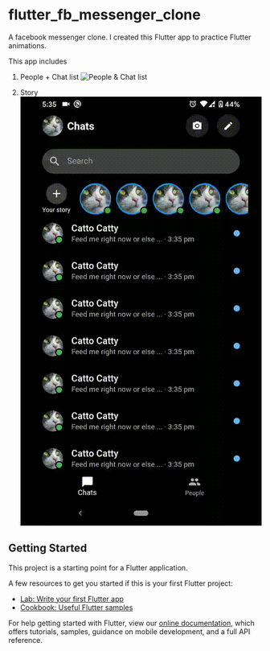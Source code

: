 # flutter_fb_messenger_clone

A facebook messenger clone. I created this Flutter app to practice Flutter animations.

This app includes

1. People  + Chat list 
![People & Chat list](docs/people_and_chats.gif)

2. Story 
![story](docs/story.gif)


## Getting Started

This project is a starting point for a Flutter application.

A few resources to get you started if this is your first Flutter project:

- [Lab: Write your first Flutter app](https://flutter.dev/docs/get-started/codelab)
- [Cookbook: Useful Flutter samples](https://flutter.dev/docs/cookbook)

For help getting started with Flutter, view our
[online documentation](https://flutter.dev/docs), which offers tutorials,
samples, guidance on mobile development, and a full API reference.
